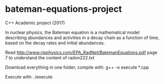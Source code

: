 # bateman-equations-project

C++ Academic project (2017)

In nuclear physics, the Bateman equation is a mathematical model describing abundances and 
activities in a decay chain as a function of time, based on the decay rates and initial abundances.

Read http://www.ripphysics.com/EPA_RadNet/BatemanEquations.pdf page 7 to understand the content of radon222.txt


Download everything in one folder, compile with:
g++ -o execute *.cpp

Execute with:
./execute
